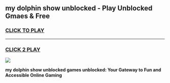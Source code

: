 
## my dolphin show unblocked - Play Unblocked Gmaes & Free
<h3>
<a href="https://news.freeplayer.one?title=my_dolphin_show_unblocked&ref=16F">CLICK TO PLAY</a></h3>
<hr>

<h3>
<a href="https://news.freeplayer.one?title=my_dolphin_show_unblocked&ref=16F">CLICK 2 PLAY</a>
  
</h3>

<a href="https://news.freeplayer.one?title=my_dolphin_show_unblocked&ref=16F/"><img src="https://clearcache.store/games.png"></a>


**my dolphin show unblocked games unblocked: Your Gateway to Fun and Accessible Online Gaming**
